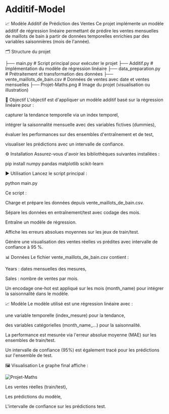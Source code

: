 # Additif-Model
📈 Modèle Additif de Prédiction des Ventes
Ce projet implémente un modèle additif de régression linéaire permettant de prédire les ventes mensuelles de maillots de bain à partir de données temporelles enrichies par des variables saisonnières (mois de l'année).

🗂️ Structure du projet

├── main.py                       # Script principal pour exécuter le projet
├── Additif.py                   # Implémentation du modèle de régression linéaire
├── data_preparation.py          # Prétraitement et transformation des données
├── vente_maillots_de_bain.csv   # Données de ventes avec date et ventes mensuelles
├── Projet-Maths.png             # Image du projet (visualisation ou illustration)

🧠 Objectif
L'objectif est d'appliquer un modèle additif basé sur la régression linéaire pour :

capturer la tendance temporelle via un index temporel,

intégrer la saisonnalité mensuelle avec des variables fictives (dummies),

évaluer les performances sur des ensembles d'entraînement et de test,

visualiser les prédictions avec un intervalle de confiance.

⚙️ Installation
Assurez-vous d'avoir les bibliothèques suivantes installées :

pip install numpy pandas matplotlib scikit-learn

▶️ Utilisation
Lancez le script principal :

python main.py

Ce script :

Charge et prépare les données depuis vente_maillots_de_bain.csv.

Sépare les données en entraînement/test avec codage des mois.

Entraîne un modèle de régression.

Affiche les erreurs absolues moyennes sur les jeux de train/test.

Génère une visualisation des ventes réelles vs prédites avec intervalle de confiance à 95 %.

📊 Données
Le fichier vente_maillots_de_bain.csv contient :

Years : dates mensuelles des mesures,

Sales : nombre de ventes par mois.

Un encodage one-hot est appliqué sur les mois (month_name) pour intégrer la saisonnalité dans le modèle.

📈 Modèle
Le modèle utilisé est une régression linéaire avec :

une variable temporelle (index_mesure) pour la tendance,

des variables catégorielles (month_name_...) pour la saisonnalité.

La performance est mesurée via l'erreur absolue moyenne (MAE) sur les ensembles de train/test.

Un intervalle de confiance (95%) est également tracé pour les prédictions sur l'ensemble de test.

🖼️ Visualisation
Le graphe final affiche :

![Projet-Maths](https://github.com/MehdiBC3/Additif-Model/assets/156785256/3faeecac-ae3c-4672-839a-dd3cc6b6cbcf)

Les ventes réelles (train/test),

Les prédictions du modèle,

L'intervalle de confiance sur les prédictions test.
